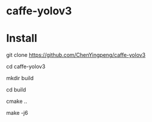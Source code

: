 # caffe-yolov3
# Install
git clone https://github.com/ChenYingpeng/caffe-yolov3

cd caffe-yolov3

mkdir build

cd build

cmake ..

make -j6
